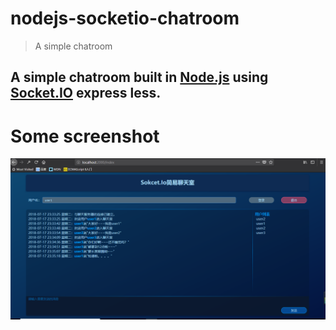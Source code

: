 # nodejs-socketio-chatroom
> A simple chatroom
## A simple chatroom built in [Node.js](http://nodejs.org) using [Socket.IO](http://socket.io/) express less.

# Some screenshot
![user1](https://github.com/nut77/nodejs-socketio-chatroom/raw/master/public/img/screenshot1.png)

